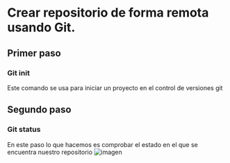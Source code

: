 # Crear repositorio de forma remota usando Git.

## Primer paso
### Git init

Este comando se usa para iniciar un proyecto en el control de versiones git

## Segundo paso
### Git status

En este paso lo que hacemos es comprobar el estado en el que se encuentra nuestro repositorio
![imagen](https://user-images.githubusercontent.com/114684379/200780333-cd0922b2-1c24-4430-aad8-3aac8ec20d28.png)

